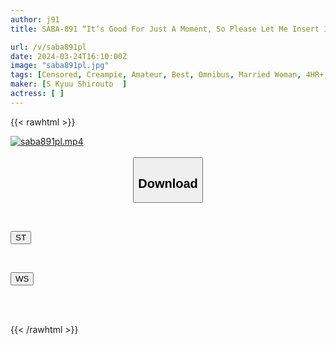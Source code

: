 ```yaml
---
author: j91
title: SABA-891 “It’s Good For Just A Moment, So Please Let Me Insert It!!” “Eh… Is It Okay If It’s My First Time With An Aunt Like Me…?” Serious Goddess! ! If I Could Kindly Accept The Wishes Of A Troubled Virgin, They Would Be So Compatible That They Would Let Me Have Creampie Sex With Them.SP

url: /v/saba891pl
date: 2024-03-24T16:10:00Z
image: "saba891pl.jpg"
tags: [Censored, Creampie, Amateur, Best, Omnibus, Married Woman, 4HR+, Virgin Man	]
maker: [S Kyuu Shirouto  ]
actress: [ ]
---
```



{{< rawhtml >}}

<div class="video" data-videoid="AAB0QZVxoYUXya4">
    <a href="javascript:;">
        <img src="/v/saba891pl/saba891pl.jpg" width="WIDTH" height="HEIGHT" alt="saba891pl.mp4" loading="lazy">
    </a>
</div>

<script type="text/javascript" src="https://j91.asia/asset/on-demand-st.js"></script>

<br>
  <link rel="stylesheet" href="https://j91.asia/asset/bs5.css">
  
  <center>
  <button class="btn btn-primary" type="button" data-bs-toggle="collapse" data-bs-target=".multi-collapse" aria-expanded="false" aria-controls="multiCollapseExample1 multiCollapseExample2"><h2>Download</h2></button></center>
</p>
<div class="row">
  <div class="col">
    <div class="collapse multi-collapse" id="multiCollapseExample1">
      <div class="card card-body">
	      	      <br>
<div class="buttons">  
<p><a href="https://streamtape.to/v/AAB0QZVxoYUXya4" target="_blank"><button class="btn-hover color-3"><i class="fa fa-download"></i> ST</button></a></p></div>
    </div>
  </div>
</div>
  <div class="col">
    <div class="collapse multi-collapse" id="multiCollapseExample2">
      <div class="card card-body">
	      <br>
<div class="buttons">
<p><a href="https://wolfstream.tv/x3yf6s8ktkw3" target="_blank"><button class="btn-hover color-8"><i class="fa fa-download"></i> WS</button></a></p></div>
<br><br>
      </div>
    </div>
  </div>
</div>

{{< /rawhtml >}}
